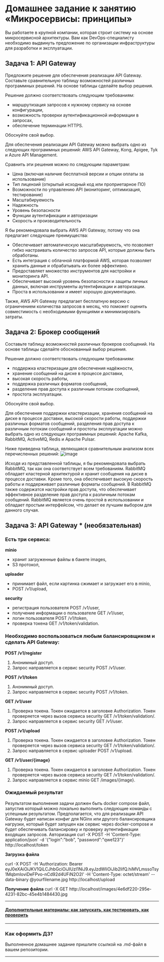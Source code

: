 
# Домашнее задание к занятию «Микросервисы: принципы»

Вы работаете в крупной компании, которая строит систему на основе микросервисной архитектуры.
Вам как DevOps-специалисту необходимо выдвинуть предложение по организации инфраструктуры для разработки и эксплуатации.

## Задача 1: API Gateway 

Предложите решение для обеспечения реализации API Gateway. Составьте сравнительную таблицу возможностей различных программных решений. На основе таблицы сделайте выбор решения.

Решение должно соответствовать следующим требованиям:
- маршрутизация запросов к нужному сервису на основе конфигурации,
- возможность проверки аутентификационной информации в запросах,
- обеспечение терминации HTTPS.

Обоснуйте свой выбор.

Для обеспечения реализации API Gateway можно выбрать одно из следующих программных решений: AWS API Gateway, Kong, Apigee, Tyk и Azure API Management.

Сравнить эти решения можно по следующим параметрам: 
- Цена (включая наличие бесплатной версии и опции оплаты за использование)
- Тип лицензий (открытый исходный код или проприетарное ПО)
- Возможности по управлению API (мониторинг, оптимизация, тестирование)
- Масштабируемость 
- Надежность 
- Уровень безопасности 
- Функции аутентификации и авторизации
- Скорость и производительность

Я бы рекомендовала выбрать AWS API Gateway, потому что она предлагает следующие преимущества:
- Обеспечивает автоматическую масштабируемость, что позволяет гибко настраивать количество запросов API, которые должны быть обработаны.
- Есть интеграция с облачной платформой AWS, которая позволяет хранить данные и обрабатывать их более эффективно.
- Предоставляет множество инструментов для настройки и мониторинга API.
- Обеспечивает высокий уровень безопасности и защиты личных данных, включая инструменты аутентификации и авторизации.
- Проста в использовании и имеет хорошую документацию.

Также, AWS API Gateway предлагает бесплатную версию с ограничением количества запросов в месяц, что поможет оценить совместимость с необходимыми функциями и минимизировать затраты.

## Задача 2: Брокер сообщений

Составьте таблицу возможностей различных брокеров сообщений. На основе таблицы сделайте обоснованный выбор решения.

Решение должно соответствовать следующим требованиям:
- поддержка кластеризации для обеспечения надёжности,
- хранение сообщений на диске в процессе доставки,
- высокая скорость работы,
- поддержка различных форматов сообщений,
- разделение прав доступа к различным потокам сообщений,
- простота эксплуатации.

Обоснуйте свой выбор.

Для обеспечения поддержки кластеризации, хранения сообщений на диске в процессе доставки, высокой скорости работы, поддержки различных форматов сообщений, разделения прав доступа к различным потокам сообщений и простоты эксплуатации можно выбрать одно из следующих программных решений: Apache Kafka, RabbitMQ, ActiveMQ, Redis и Apache Pulsar.

Ниже приведена таблица, являющаяся сравнительным анализом всех перечисленных решений:
![image](https://github.com/EkaterinaLaricheva/Micros/assets/91233405/f0893c8c-6df2-4069-bbe0-f13ab89f69cc)


Исходя из представленной таблицы, я бы рекомендовала выбрать RabbitMQ, так как она соответствует всем требованиям. RabbitMQ обладает кластерной архитектурой и хранит сообщения на диске в процессе доставки. Кроме того, она обеспечивает высокую скорость работы и поддерживает различные форматы сообщений. В RabbitMQ также содержатся настройки прав доступа, что обеспечивает эффективное разделение прав доступа к различным потокам сообщений. RabbitMQ является очень простой в использовании и обладает простым интерфейсом, что делает ее лучшим выбором для данного случая.

## Задача 3: API Gateway * (необязательная)

### Есть три сервиса:

**minio**
- хранит загруженные файлы в бакете images,
- S3 протокол,

**uploader**
- принимает файл, если картинка сжимает и загружает его в minio,
- POST /v1/upload,

**security**
- регистрация пользователя POST /v1/user,
- получение информации о пользователе GET /v1/user,
- логин пользователя POST /v1/token,
- проверка токена GET /v1/token/validation.

### Необходимо воспользоваться любым балансировщиком и сделать API Gateway:

**POST /v1/register**
1. Анонимный доступ.
2. Запрос направляется в сервис security POST /v1/user.

**POST /v1/token**
1. Анонимный доступ.
2. Запрос направляется в сервис security POST /v1/token.

**GET /v1/user**
1. Проверка токена. Токен ожидается в заголовке Authorization. Токен проверяется через вызов сервиса security GET /v1/token/validation/.
2. Запрос направляется в сервис security GET /v1/user.

**POST /v1/upload**
1. Проверка токена. Токен ожидается в заголовке Authorization. Токен проверяется через вызов сервиса security GET /v1/token/validation/.
2. Запрос направляется в сервис uploader POST /v1/upload.

**GET /v1/user/{image}**
1. Проверка токена. Токен ожидается в заголовке Authorization. Токен проверяется через вызов сервиса security GET /v1/token/validation/.
2. Запрос направляется в сервис minio GET /images/{image}.

### Ожидаемый результат

Результатом выполнения задачи должен быть docker compose файл, запустив который можно локально выполнить следующие команды с успешным результатом.
Предполагается, что для реализации API Gateway будет написан конфиг для NGinx или другого балансировщика нагрузки, который будет запущен как сервис через docker-compose и будет обеспечивать балансировку и проверку аутентификации входящих запросов.
Авторизация
curl -X POST -H 'Content-Type: application/json' -d '{"login":"bob", "password":"qwe123"}' http://localhost/token

**Загрузка файла**

curl -X POST -H 'Authorization: Bearer eyJ0eXAiOiJKV1QiLCJhbGciOiJIUzI1NiJ9.eyJzdWIiOiJib2IifQ.hiMVLmssoTsy1MqbmIoviDeFPvo-nCd92d4UFiN2O2I' -H 'Content-Type: octet/stream' --data-binary @yourfilename.jpg http://localhost/upload

**Получение файла**
curl -X GET http://localhost/images/4e6df220-295e-4231-82bc-45e4b1484430.jpg

---

#### [Дополнительные материалы: как запускать, как тестировать, как проверить](https://github.com/netology-code/devkub-homeworks/tree/main/11-microservices-02-principles)

---

### Как оформить ДЗ?

Выполненное домашнее задание пришлите ссылкой на .md-файл в вашем репозитории.

---
